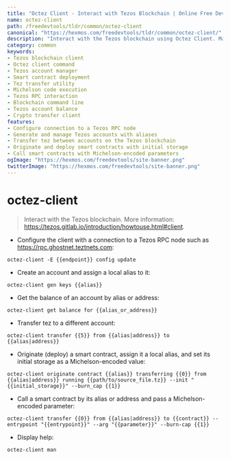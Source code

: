 ```yaml
---
title: "Octez Client - Interact with Tezos Blockchain | Online Free DevTools by Hexmos"
name: octez-client
path: /freedevtools/tldr/common/octez-client
canonical: "https://hexmos.com/freedevtools/tldr/common/octez-client/"
description: "Interact with the Tezos blockchain using Octez Client. Manage accounts, transfer tez, and deploy smart contracts easily. Free online tool, no registration required."
category: common
keywords:
- Tezos blockchain client
- Octez client command
- Tezos account manager
- Smart contract deployment
- Tez transfer utility
- Michelson code execution
- Tezos RPC interaction
- Blockchain command line
- Tezos account balance
- Crypto transfer client
features:
- Configure connection to a Tezos RPC node
- Generate and manage Tezos accounts with aliases
- Transfer tez between accounts on the Tezos blockchain
- Originate and deploy smart contracts with initial storage
- Call smart contracts with Michelson-encoded parameters
ogImage: "https://hexmos.com/freedevtools/site-banner.png"
twitterImage: "https://hexmos.com/freedevtools/site-banner.png"
---
```


# octez-client

> Interact with the Tezos blockchain.
> More information: <https://tezos.gitlab.io/introduction/howtouse.html#client>.

- Configure the client with a connection to a Tezos RPC node such as <https://rpc.ghostnet.teztnets.com>:

`octez-client -E {{endpoint}} config update`

- Create an account and assign a local alias to it:

`octez-client gen keys {{alias}}`

- Get the balance of an account by alias or address:

`octez-client get balance for {{alias_or_address}}`

- Transfer tez to a different account:

`octez-client transfer {{5}} from {{alias|address}} to {{alias|address}}`

- Originate (deploy) a smart contract, assign it a local alias, and set its initial storage as a Michelson-encoded value:

`octez-client originate contract {{alias}} transferring {{0}} from {{alias|address}} running {{path/to/source_file.tz}} --init "{{initial_storage}}" --burn_cap {{1}}`

- Call a smart contract by its alias or address and pass a Michelson-encoded parameter:

`octez-client transfer {{0}} from {{alias|address}} to {{contract}} --entrypoint "{{entrypoint}}" --arg "{{parameter}}" --burn-cap {{1}}`

- Display help:

`octez-client man`
